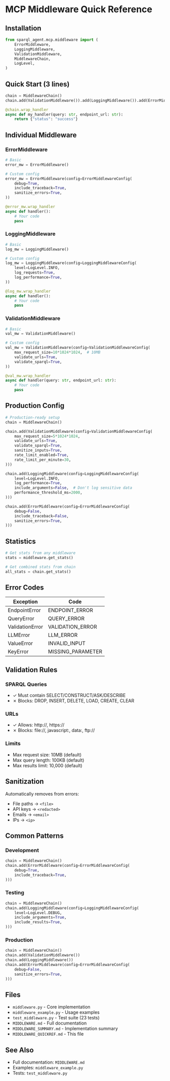 # MCP Middleware Quick Reference

## Installation

```python
from sparql_agent.mcp.middleware import (
    ErrorMiddleware,
    LoggingMiddleware,
    ValidationMiddleware,
    MiddlewareChain,
    LogLevel,
)
```

## Quick Start (3 lines)

```python
chain = MiddlewareChain()
chain.add(ValidationMiddleware()).add(LoggingMiddleware()).add(ErrorMiddleware())

@chain.wrap_handler
async def my_handler(query: str, endpoint_url: str):
    return {"status": "success"}
```

## Individual Middleware

### ErrorMiddleware

```python
# Basic
error_mw = ErrorMiddleware()

# Custom config
error_mw = ErrorMiddleware(config=ErrorMiddlewareConfig(
    debug=True,
    include_traceback=True,
    sanitize_errors=True,
))

@error_mw.wrap_handler
async def handler():
    # Your code
    pass
```

### LoggingMiddleware

```python
# Basic
log_mw = LoggingMiddleware()

# Custom config
log_mw = LoggingMiddleware(config=LoggingMiddlewareConfig(
    level=LogLevel.INFO,
    log_requests=True,
    log_performance=True,
))

@log_mw.wrap_handler
async def handler():
    # Your code
    pass
```

### ValidationMiddleware

```python
# Basic
val_mw = ValidationMiddleware()

# Custom config
val_mw = ValidationMiddleware(config=ValidationMiddlewareConfig(
    max_request_size=10*1024*1024,  # 10MB
    validate_urls=True,
    validate_sparql=True,
))

@val_mw.wrap_handler
async def handler(query: str, endpoint_url: str):
    # Your code
    pass
```

## Production Config

```python
# Production-ready setup
chain = MiddlewareChain()

chain.add(ValidationMiddleware(config=ValidationMiddlewareConfig(
    max_request_size=5*1024*1024,
    validate_urls=True,
    validate_sparql=True,
    sanitize_inputs=True,
    rate_limit_enabled=True,
    rate_limit_per_minute=30,
)))

chain.add(LoggingMiddleware(config=LoggingMiddlewareConfig(
    level=LogLevel.INFO,
    log_performance=True,
    include_arguments=False,  # Don't log sensitive data
    performance_threshold_ms=2000,
)))

chain.add(ErrorMiddleware(config=ErrorMiddlewareConfig(
    debug=False,
    include_traceback=False,
    sanitize_errors=True,
)))
```

## Statistics

```python
# Get stats from any middleware
stats = middleware.get_stats()

# Get combined stats from chain
all_stats = chain.get_stats()
```

## Error Codes

| Exception | Code |
|---|---|
| EndpointError | ENDPOINT_ERROR |
| QueryError | QUERY_ERROR |
| ValidationError | VALIDATION_ERROR |
| LLMError | LLM_ERROR |
| ValueError | INVALID_INPUT |
| KeyError | MISSING_PARAMETER |

## Validation Rules

### SPARQL Queries
- ✓ Must contain SELECT/CONSTRUCT/ASK/DESCRIBE
- ✗ Blocks: DROP, INSERT, DELETE, LOAD, CREATE, CLEAR

### URLs
- ✓ Allows: http://, https://
- ✗ Blocks: file://, javascript:, data:, ftp://

### Limits
- Max request size: 10MB (default)
- Max query length: 100KB (default)
- Max results limit: 10,000 (default)

## Sanitization

Automatically removes from errors:
- File paths → `<file>`
- API keys → `<redacted>`
- Emails → `<email>`
- IPs → `<ip>`

## Common Patterns

### Development
```python
chain = MiddlewareChain()
chain.add(ErrorMiddleware(config=ErrorMiddlewareConfig(
    debug=True,
    include_traceback=True,
)))
```

### Testing
```python
chain = MiddlewareChain()
chain.add(LoggingMiddleware(config=LoggingMiddlewareConfig(
    level=LogLevel.DEBUG,
    include_arguments=True,
    include_results=True,
)))
```

### Production
```python
chain = MiddlewareChain()
chain.add(ValidationMiddleware())
chain.add(LoggingMiddleware())
chain.add(ErrorMiddleware(config=ErrorMiddlewareConfig(
    debug=False,
    sanitize_errors=True,
)))
```

## Files

- `middleware.py` - Core implementation
- `middleware_example.py` - Usage examples
- `test_middleware.py` - Test suite (23 tests)
- `MIDDLEWARE.md` - Full documentation
- `MIDDLEWARE_SUMMARY.md` - Implementation summary
- `MIDDLEWARE_QUICKREF.md` - This file

## See Also

- Full documentation: `MIDDLEWARE.md`
- Examples: `middleware_example.py`
- Tests: `test_middleware.py`
